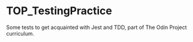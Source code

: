 # TOP_TestingPractice
Some tests to get acquainted with Jest and TDD, part of The Odin Project curriculum.
